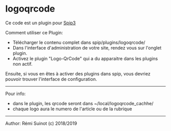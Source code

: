 # logoqrcode

Ce code est un plugin pour [Spip3](https://www.spip.net)

Comment utiliser ce Plugin:
 - Télécharger le contenu complet dans spip/plugins/logoqrcode/
 - Dans l'interface d'administration de votre site, rendez vous sur l'onglet plugin.
 - Activez le plugin "Logo-QrCode" qui a du apparaitre dans les plugins non actif.

Ensuite, si vous en êtes à activer des plugins dans spip, vous devriez pouvoir trouver l'interface de configuration.

******************************************************

Pour info:
 - dans le plugin, les qrcode seront dans ~/local/logoqrcode_cachhe/
 - chaque logo aura le numero de l'article ou de la rubrique

******************************************************

Author: Rémi Suinot <remi at suinot dot org>
(c) 2018/2019
